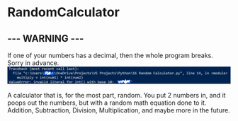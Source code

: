 # RandomCalculator

## --- WARNING ---
If one of your numbers has a decimal, then the whole program breaks. Sorry in advance.
![decimals are destructive](https://github.com/asadava/RandomCalculator/blob/main/backtrace.jpg)

A calculator that is, for the most part, random. You put 2 numbers in, and it poops out the numbers, but with a random math equation done to it. Addition, Subtraction, Division, Multiplication, and maybe more in the future.
